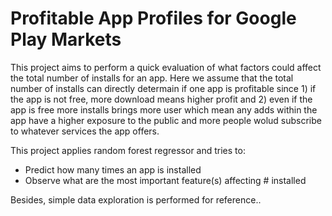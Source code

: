 # Profitable App Profiles for Google Play Markets

This project aims to perform a quick evaluation of what factors could affect the total number of installs for an app. Here we assume that the total number of installs can directly determain if one app is profitable since 1) if the app is not free, more download means higher profit and 2) even if the app is free more installs brings more user which mean any adds within the app have a higher exposure to the public and more people wolud subscribe to whatever services the app offers.

This project applies random forest regressor and tries to:

- Predict how many times an app is installed
- Observe what are the most important feature(s) affecting # installed



Besides, simple data exploration is performed for reference..
 
